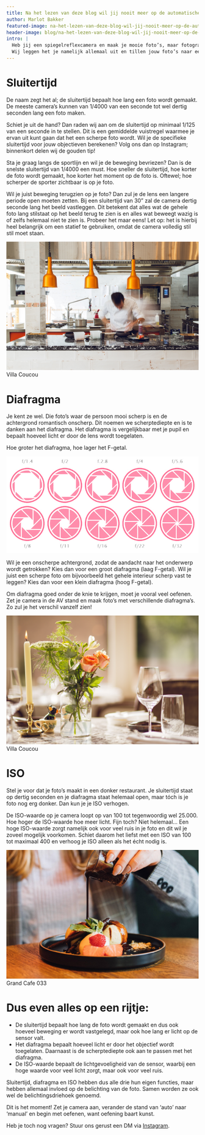 ```yaml
---
title: Na het lezen van deze blog wil jij nooit meer op de automatische stand fotograferen!
author: Marlot Bakker
featured-image: na-het-lezen-van-deze-blog-wil-jij-nooit-meer-op-de-automatische-stand-fotograferen/omslag-de-koperen-vis.jpg
header-image: blog/na-het-lezen-van-deze-blog-wil-jij-nooit-meer-op-de-automatische-stand-fotograferen/omslag-de-koperen-vis.jpg
intro: |
  Heb jij een spiegelreflexcamera en maak je mooie foto’s, maar fotografeer je nog op de automatische stand? Snap je vrij weinig van al die technische termen? Dan zit je hier goed. 
  Wij leggen het je namelijk allemaal uit en tillen jouw foto’s naar een hoger niveau! 
---
```


# Sluitertijd
De naam zegt het al; de sluitertijd bepaalt hoe lang een foto wordt gemaakt. De meeste camera’s kunnen van 1/4000 van een seconde tot wel dertig seconden lang een foto maken.

Schiet je uit de hand? Dan raden wij aan om de sluitertijd op minimaal 1/125 van een seconde in te stellen. Dit is een gemiddelde vuistregel waarmee je ervan uit kunt gaan dat het een scherpe foto wordt. Wil je de specifieke sluitertijd voor jouw objectieven berekenen? Volg ons dan op Instagram; binnenkort delen wij de gouden tip!

Sta je graag langs de sportlijn en wil je de beweging bevriezen? Dan is de snelste sluitertijd van 1/4000 een must. Hoe sneller de sluitertijd, hoe korter de foto wordt gemaakt, hoe korter het moment op de foto is. Oftewel; hoe scherper de sporter zichtbaar is op je foto.

Wil je juist beweging terugzien op je foto? Dan zul je de lens een langere periode open moeten zetten. Bij een sluitertijd van 30” zal de camera dertig seconde lang het beeld vastleggen. Dit betekent dat alles wat de gehele foto lang stilstaat op het beeld terug te zien is en alles wat beweegt wazig is of zelfs helemaal niet te zien is. Probeer het maar eens!
Let op: het is hierbij heel belangrijk om een statief te gebruiken, omdat de camera volledig stil stil moet staan.


![Villa Coucou](/assets/images/blog/na-het-lezen-van-deze-blog-wil-jij-nooit-meer-op-de-automatische-stand-fotograferen/coucou-115.jpg)
Villa Coucou


# Diafragma
Je kent ze wel. Die foto’s waar de persoon mooi scherp is en de achtergrond romantisch onscherp. Dit noemen we scherptediepte en is te danken aan het diafragma. Het diafragma is vergelijkbaar met je pupil en bepaalt hoeveel licht er door de lens wordt toegelaten.

Hoe groter het diafragma, hoe lager het F-getal.


![Diafragma](/assets/images/blog/na-het-lezen-van-deze-blog-wil-jij-nooit-meer-op-de-automatische-stand-fotograferen/diafragma-flm.jpg)


Wil je een onscherpe achtergrond, zodat de aandacht naar het onderwerp wordt getrokken? Kies dan voor een groot diafragma (laag F-getal). 
Wil je juist een scherpe foto om bijvoorbeeld het gehele interieur scherp vast te leggen? Kies dan voor een klein diafragma (hoog F-getal).

Om diafragma goed onder de knie te krijgen, moet je vooral veel oefenen. Zet je camera in de AV stand en maak foto’s met verschillende diafragma’s. Zo zul je het verschil vanzelf zien!

![Diafragma](/assets/images/blog/na-het-lezen-van-deze-blog-wil-jij-nooit-meer-op-de-automatische-stand-fotograferen/coucou-34.jpg)
Villa Coucou

# ISO
Stel je voor dat je foto’s maakt in een donker restaurant. Je sluitertijd staat op dertig seconden en je diafragma staat helemaal open, maar tóch is je foto nog erg donker. Dan kun je je ISO verhogen.

De ISO-waarde op je camera loopt op van 100 tot tegenwoordig wel 25.000. Hoe hoger de ISO-waarde hoe meer licht. Fijn toch?
Niet helemaal… Een hoge ISO-waarde zorgt namelijk ook voor veel ruis in je foto en dit wil je zoveel mogelijk voorkomen. Schiet daarom het liefst met een ISO van 100 tot maximaal 400 en verhoog je ISO alleen als het écht nodig is.


![033](/assets/images/blog/na-het-lezen-van-deze-blog-wil-jij-nooit-meer-op-de-automatische-stand-fotograferen/grand-cafe.jpg)
Grand Cafe 033


# Dus even alles op een rijtje:
- De sluitertijd bepaalt hoe lang de foto wordt gemaakt en dus ook hoeveel beweging er wordt vastgelegd, maar ook hoe lang er licht op de sensor valt.
- Het diafragma bepaalt hoeveel licht er door het objectief wordt toegelaten. Daarnaast is de scherptediepte ook aan te passen met het diafragma.
- De ISO-waarde bepaalt de lichtgevoeligheid van de sensor, waarbij een hoge waarde voor veel licht zorgt, maar ook voor veel ruis.

Sluitertijd, diafragma en ISO hebben dus alle drie hun eigen functies, maar hebben allemaal invloed op de belichting van de foto. Samen worden ze ook wel de belichtingsdriehoek genoemd.

Dit is het moment! Zet je camera aan, verander de stand van ‘auto’ naar ‘manual’ en begin met oefenen, want oefening baart kunst.

Heb je toch nog vragen? Stuur ons gerust een DM via [Instagram](https://www.instagram.com/fingerlicking.media/).
